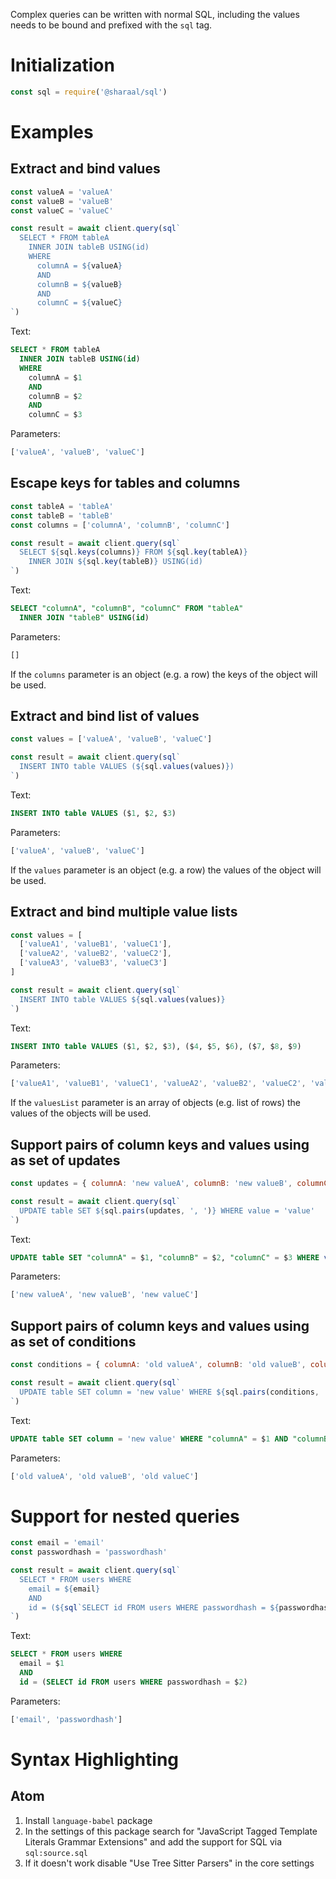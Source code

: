 Complex queries can be written with normal SQL, including the values needs to be bound and prefixed with the `sql` tag.

# Initialization

```javascript
const sql = require('@sharaal/sql')
```

# Examples

## Extract and bind values

```javascript
const valueA = 'valueA'
const valueB = 'valueB'
const valueC = 'valueC'

const result = await client.query(sql`
  SELECT * FROM tableA
    INNER JOIN tableB USING(id)
    WHERE
      columnA = ${valueA}
      AND
      columnB = ${valueB}
      AND
      columnC = ${valueC}
`)
```

Text:

```sql
SELECT * FROM tableA
  INNER JOIN tableB USING(id)
  WHERE
    columnA = $1
    AND
    columnB = $2
    AND
    columnC = $3
```

Parameters:

```javascript
['valueA', 'valueB', 'valueC']
```

## Escape keys for tables and columns

```javascript
const tableA = 'tableA'
const tableB = 'tableB'
const columns = ['columnA', 'columnB', 'columnC']

const result = await client.query(sql`
  SELECT ${sql.keys(columns)} FROM ${sql.key(tableA)}
    INNER JOIN ${sql.key(tableB)} USING(id)
`)
```

Text:

```sql
SELECT "columnA", "columnB", "columnC" FROM "tableA"
  INNER JOIN "tableB" USING(id)
```

Parameters:

```javascript
[]
```

If the `columns` parameter is an object (e.g. a row) the keys of the object will be used.

## Extract and bind list of values

```javascript
const values = ['valueA', 'valueB', 'valueC']

const result = await client.query(sql`
  INSERT INTO table VALUES (${sql.values(values)})
`)
```

Text:

```sql
INSERT INTO table VALUES ($1, $2, $3)
```

Parameters:

```javascript
['valueA', 'valueB', 'valueC']
```

If the `values` parameter is an object (e.g. a row) the values of the object will be used.

## Extract and bind multiple value lists

```javascript
const values = [
  ['valueA1', 'valueB1', 'valueC1'],
  ['valueA2', 'valueB2', 'valueC2'],
  ['valueA3', 'valueB3', 'valueC3']
]

const result = await client.query(sql`
  INSERT INTO table VALUES ${sql.values(values)}
`)
```

Text:

```sql
INSERT INTO table VALUES ($1, $2, $3), ($4, $5, $6), ($7, $8, $9)
```

Parameters:

```javascript
['valueA1', 'valueB1', 'valueC1', 'valueA2', 'valueB2', 'valueC2', 'valueA3', 'valueB3', 'valueC3']
```

If the `valuesList` parameter is an array of objects (e.g. list of rows) the values of the objects will be used.

## Support pairs of column keys and values using as set of updates

```javascript
const updates = { columnA: 'new valueA', columnB: 'new valueB', columnC: 'new valueC' }

const result = await client.query(sql`
  UPDATE table SET ${sql.pairs(updates, ', ')} WHERE value = 'value'
`)
```

Text:

```sql
UPDATE table SET "columnA" = $1, "columnB" = $2, "columnC" = $3 WHERE value = 'value'
```

Parameters:

```javascript
['new valueA', 'new valueB', 'new valueC']
```

## Support pairs of column keys and values using as set of conditions

```javascript
const conditions = { columnA: 'old valueA', columnB: 'old valueB', columnC: 'old valueC' }

const result = await client.query(sql`
  UPDATE table SET column = 'new value' WHERE ${sql.pairs(conditions, ' AND ')}
`)
```

Text:

```sql
UPDATE table SET column = 'new value' WHERE "columnA" = $1 AND "columnB" = $2 AND "columnC" = $3
```

Parameters:

```javascript
['old valueA', 'old valueB', 'old valueC']
```

# Support for nested queries

```javascript
const email = 'email'
const passwordhash = 'passwordhash'

const result = await client.query(sql`
  SELECT * FROM users WHERE
    email = ${email}
    AND
    id = (${sql`SELECT id FROM users WHERE passwordhash = ${passwordhash}`})
`)
```

Text:

```sql
SELECT * FROM users WHERE
  email = $1
  AND
  id = (SELECT id FROM users WHERE passwordhash = $2)
```

Parameters:

```javascript
['email', 'passwordhash']
```

# Syntax Highlighting

## Atom

1. Install `language-babel` package
2. In the settings of this package search for "JavaScript Tagged Template Literals Grammar Extensions" and add the support for SQL via `sql:source.sql`
3. If it doesn't work disable "Use Tree Sitter Parsers" in the core settings
